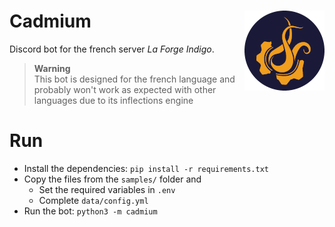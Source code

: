<h1>Cadmium<img src=".readme/logo.png" align="right"></h1>

Discord bot for the french server *La Forge Indigo*.

> **Warning**  
> This bot is designed for the french language and probably won't work as expected with other languages due to its inflections engine

# Run

- Install the dependencies: `pip install -r requirements.txt`
- Copy the files from the `samples/` folder and
    - Set the required variables in `.env`
    - Complete `data/config.yml`
- Run the bot: `python3 -m cadmium`
